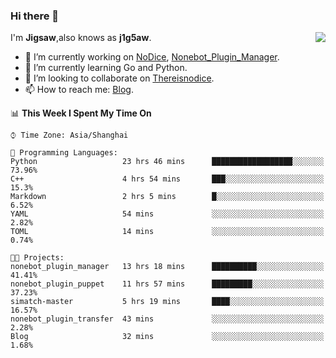 ### Hi there 👋

<a href="#">
  <img align="right" src="https://github-readme-stats.vercel.app/api?username=Jigsaw111&count_private=true&show_icons=true&title_color=80070B&text_color=B3B3B3&bg_color=212121&icon_color=80070B" />
</a>

I'm **Jigsaw**,also knows as **j1g5aw**.

- 🔭 I’m currently working on [NoDice](https://github.com/thereisnodice/nodice2), [Nonebot_Plugin_Manager](https://github.com/Jigsaw111/nonebot_plugin_manager).
- 🌱 I’m currently learning Go and Python.
- 👯 I’m looking to collaborate on [Thereisnodice](https://github.com/thereisnodice).
- 📫 How to reach me: [Blog](https://blog.maddestroyer.xyz/).

<!--START_SECTION:waka-->
📊 **This Week I Spent My Time On** 

```text
⌚︎ Time Zone: Asia/Shanghai

💬 Programming Languages: 
Python                   23 hrs 46 mins      ██████████████████░░░░░░░   73.96% 
C++                      4 hrs 54 mins       ███░░░░░░░░░░░░░░░░░░░░░░   15.3% 
Markdown                 2 hrs 5 mins        █░░░░░░░░░░░░░░░░░░░░░░░░   6.52% 
YAML                     54 mins             ░░░░░░░░░░░░░░░░░░░░░░░░░   2.82% 
TOML                     14 mins             ░░░░░░░░░░░░░░░░░░░░░░░░░   0.74%

🐱‍💻 Projects: 
nonebot_plugin_manager   13 hrs 18 mins      ██████████░░░░░░░░░░░░░░░   41.41% 
nonebot_plugin_puppet    11 hrs 57 mins      █████████░░░░░░░░░░░░░░░░   37.23% 
simatch-master           5 hrs 19 mins       ████░░░░░░░░░░░░░░░░░░░░░   16.57% 
nonebot_plugin_transfer  43 mins             ░░░░░░░░░░░░░░░░░░░░░░░░░   2.28% 
Blog                     32 mins             ░░░░░░░░░░░░░░░░░░░░░░░░░   1.68%

```


<!--END_SECTION:waka-->
